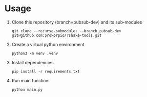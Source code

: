 # Usage

1. Clone this repository (branch=pubsub-dev) and its sub-modules

    `git clone --recurse-submodules --branch pubsub-dev git@github.com:prokorpio/rshake-tools.git`

2. Create a virtual python environment

    `python3 -m venv .venv`

3. Install dependencies

    `pip install -r requirements.txt`

4. Run main function

    `python main.py`
